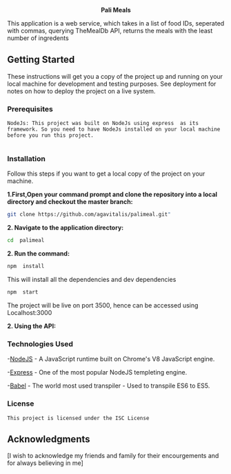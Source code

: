 <p align="center"><b>Pali Meals</b></p>

This application is a web service, which takes in a list of food IDs, seperated with commas, querying  TheMealDb API, returns the meals with the least number of ingredents


##	Getting Started  ##
These instructions will get you a copy of the project up and running on your local machine for development and testing purposes. See deployment for notes on how to deploy the project on a live system.

###	Prerequisites	###
```
NodeJs: This project was built on NodeJs using express  as its framework. So you need to have NodeJs installed on your local machine before you run this project.


```
### Installation  ###

Follow this steps if you want to get a local copy of the project on your machine. 

**1.First,Open your command prompt and clone the repository into a local directory and checkout the master branch:**
```sh
git clone https://github.com/agavitalis/palimeal.git"

```
**2. Navigate to the application directory:**

```sh
cd  palimeal

```
**2. Run the command:**

```sh
npm  install


```

This will install all the dependencies and dev dependencies

```sh
npm  start


```

The project will be live on port 3500, hence can be accessed using Localhost:3000

**2. Using the API:**


### Technologies Used


-[NodeJS](https://nodejs.org) - A JavaScript runtime built on Chrome's V8 JavaScript engine.

-[Express](https://expressjs.com) - One of the most popular NodeJS templeting engine.

-[Babel](https://babeljs.io) - The world most used transpiler - Used to transpile ES6 to ES5.



### License
	
	This project is licensed under the ISC License 

##	Acknowledgments
[I wish to acknowledge my friends and family for their encourgements and for always believing in me]

